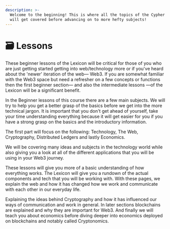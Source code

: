 ```yaml
---
description: >-
  Welcome to the beginning! This is where all the topics of the Cypher Lexicon
  will get covered before advancing on to more hefty subjects!
---
```


# 🗃 Lessons

These beginner lessons of the Lexicon will be critical for those of you who are just getting started getting into web/technology more or if you've heard about the 'newer' iteration of the web— Web3. If you are somewhat familiar with the Web3 space but need a refresher on a few concepts or functions then the first beginner section— and also the intermediate lessons —of the Lexicon will be a significant benefit.&#x20;

In the Beginner lessons of this course there are a few main subjects. We will try to help you get a better grasp of the basics before we get into the more technical jargon. It is important that you don't get ahead of yourself, take your time understanding everything because it will get easier for you if you have a strong grasp on the basics and the introductory information.&#x20;

The first part will focus on the following: Technology, The Web, Cryptography, Distributed Ledgers and lastly Economics.

We will be covering many ideas and subjects in the technology world while also giving you a look at all of the different applications that you will be using in your Web3 journey.&#x20;

These lessons will give you more of a basic understanding of how everything works. The Lexicon will give you a rundown of the actual components and tech that you will be working with. With these pages, we explain the web and how it has changed how we work and communicate with each other in our everyday life.&#x20;

Explaining the ideas behind Cryptography and how it has influenced our ways of communication and work in general. In later sections blockchains are explained and why they are important for Web3. And finally we will teach you about economics before diving deeper into economics deployed on blockchains and notably called Cryptonomics.
